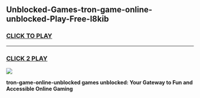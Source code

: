 
## Unblocked-Games-tron-game-online-unblocked-Play-Free-l8kib
<h3>
<a href="https://premium76.site?title=tron-game-online-unblocked&ref=09A">CLICK TO PLAY</a></h3>
<hr>

<h3>
<a href="https://premium76.site?title=tron-game-online-unblocked&ref=09A">CLICK 2 PLAY</a>
  
</h3>

<a href="https://premium76.site?title=tron-game-online-unblocked&ref=09A"><img src="https://clearcache.store/games.png"></a>


**tron-game-online-unblocked games unblocked: Your Gateway to Fun and Accessible Online Gaming**
